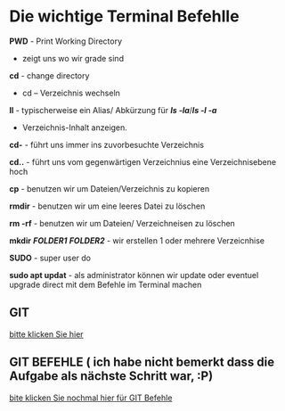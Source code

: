 # Die wichtige Terminal Befehlle 

**PWD** - Print Working Directory
- zeigt uns wo wir grade sind 
  
**cd** - change directory
- cd – Verzeichnis wechseln

**ll** - typischerweise ein Alias/ Abkürzung für ***ls -la***/***ls -l -a***
- Verzeichnis-Inhalt anzeigen.

**cd-** - führt uns immer ins zuvorbesuchte Verzeichnis

**cd..** - führt uns vom gegenwärtigen Verzeichnius eine Verzeichnisebene hoch 

**cp** - benutzen wir um Dateien/Verzeichnis zu kopieren

**rmdir** - benutzen wir um eine leeres Datei zu löschen

**rm -rf** - benutzen wir um Dateien/ Verzeichneisen zu löschen 

**mkdir** ***FOLDER1*** ***FOLDER2*** - wir erstellen 1 oder mehrere Verzeicnhise 

**SUDO** - super user do 

**sudo apt updat** - als administrator können wir update oder eventuel upgrade direct mit dem Befehle im Terminal machen 

## GIT

[bitte klicken Sie hier](https://education.github.com/git-cheat-sheet-education.pdf "GIT CHEAT SHEET")


## GIT BEFEHLE ( ich habe nicht bemerkt dass die Aufgabe als nächste Schritt war, :P)

[bite klicken Sie nochmal hier für GIT Befehle](https://education.github.com/git-cheat-sheet-education.pdf "GIT CHEAT SHEET")